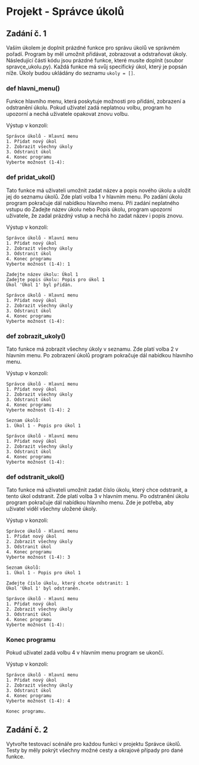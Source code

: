 # Projekt - Správce úkolů

## Zadání č. 1
Vaším úkolem je doplnit prázdné funkce pro správu úkolů ve správném pořadí. Program by měl umožnit přidávat, zobrazovat a odstraňovat úkoly. 
Následující části kódu jsou prázdné funkce, které musíte doplnit (soubor spravce_ukolu.py). Každá funkce má svůj specifický úkol, který je popsán níže. Úkoly budou ukládány do seznamu ```ukoly = []```. 

### def hlavni_menu()
Funkce hlavního menu, která poskytuje možnosti pro přidání, zobrazení a odstranění úkolu. Pokud uživatel zadá neplatnou volbu, program ho upozorní a nechá uživatele opakovat znovu volbu. 

Výstup v konzoli:
```
Správce úkolů - Hlavní menu
1. Přidat nový úkol      
2. Zobrazit všechny úkoly
3. Odstranit úkol        
4. Konec programu     
Vyberte možnost (1-4):   
```

### def pridat_ukol()
Tato funkce má uživateli umožnit zadat název a popis nového úkolu a uložit jej do seznamu úkolů. Zde platí volba 1 v hlavním menu. Po zadání úkolu program pokračuje dál nabídkou hlavního menu. Při zadání neplatného vstupu do Zadejte název úkolu nebo Popis úkolu, program upozorní uživatele, že zadal prázdný vstup a nechá ho zadat název i popis znovu. 

Výstup v konzoli:
```
Správce úkolů - Hlavní menu
1. Přidat nový úkol      
2. Zobrazit všechny úkoly
3. Odstranit úkol        
4. Konec programu        
Vyberte možnost (1-4): 1 

Zadejte název úkolu: Úkol 1
Zadejte popis úkolu: Popis pro úkol 1
Úkol 'Úkol 1' byl přidán.

Správce úkolů - Hlavní menu
1. Přidat nový úkol        
2. Zobrazit všechny úkoly  
3. Odstranit úkol
4. Konec programu
Vyberte možnost (1-4):   
```

### def zobrazit_ukoly()
Tato funkce má zobrazit všechny úkoly v seznamu. Zde platí volba 2 v hlavním menu. Po zobrazení úkolů program pokračuje dál nabídkou hlavního menu.

Výstup v konzoli:
```
Správce úkolů - Hlavní menu
1. Přidat nový úkol        
2. Zobrazit všechny úkoly  
3. Odstranit úkol
4. Konec programu
Vyberte možnost (1-4): 2   

Seznam úkolů:
1. Úkol 1 - Popis pro úkol 1

Správce úkolů - Hlavní menu 
1. Přidat nový úkol
2. Zobrazit všechny úkoly   
3. Odstranit úkol
4. Konec programu
Vyberte možnost (1-4):
```

### def odstranit_ukol()
Tato funkce má uživateli umožnit zadat číslo úkolu, který chce odstranit, a tento úkol odstranit. Zde platí volba 3 v hlavním menu. Po odstranění úkolu program pokračuje dál nabídkou hlavního menu. Zde je potřeba, aby uživatel viděl všechny uložené úkoly. 

Výstup v konzoli:
```
Správce úkolů - Hlavní menu 
1. Přidat nový úkol
2. Zobrazit všechny úkoly   
3. Odstranit úkol
4. Konec programu
Vyberte možnost (1-4): 3

Seznam úkolů:
1. Úkol 1 - Popis pro úkol 1

Zadejte číslo úkolu, který chcete odstranit: 1
Úkol 'Úkol 1' byl odstraněn.

Správce úkolů - Hlavní menu
1. Přidat nový úkol
2. Zobrazit všechny úkoly
3. Odstranit úkol
4. Konec programu
Vyberte možnost (1-4):
```

### Konec programu
Pokud uživatel zadá volbu 4 v hlavním menu program se ukončí. 

Výstup v konzoli:
```
Správce úkolů - Hlavní menu
1. Přidat nový úkol
2. Zobrazit všechny úkoly
3. Odstranit úkol
4. Konec programu
Vyberte možnost (1-4): 4

Konec programu.
```

## Zadání č. 2
Vytvořte testovací scénáře pro každou funkci v projektu Správce úkolů. Testy by měly pokrýt všechny možné cesty a okrajové případy pro dané funkce.

